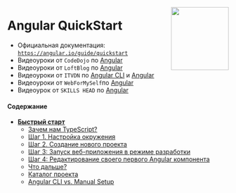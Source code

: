 [<img src="https://rawgit.com/brillout/awesome-angular-components/master/angular-logo.svg" align="right" width="131" height="143">](https://github.com/brillout/awesome-angular-components)

# Angular QuickStart

 - Официальная документация: [`https://angular.io/guide/quickstart`](https://angular.io/guide/quickstart)
 - Видеоуроки от `CodeDojo` по [Angular](https://www.youtube.com/playlist?list=PLqHlAwsJRxANhhHlAlazVrbX69UMJ9Bcu)
 - Видеоуроки от `LoftBlog` по [Angular](https://www.youtube.com/playlist?list=PLY4rE9dstrJzlDoCDCKmgD-xv8VwECOtc)
 - Видеоуроки от `ITVDN` по [Angular CLI](https://www.youtube.com/playlist?list=PLvItDmb0sZw9yk2HjJgEJfYr4VTr43W19) и [Angular](https://www.youtube.com/playlist?list=PLvItDmb0sZw9VKIWMc2Koq4EMo317tcrL)
 - Видеоуроки от `WebForMySelf`по [Angular](https://www.youtube.com/playlist?list=PLD-piGJ3Dtl2WotoOks4_bWOv5wvrtOG_)
 - Видеоурок от `SKILLS HEAD` по [Angular](https://www.youtube.com/watch?v=N2nOGXhZdM8) 

#### Содержание

- **[Быстрый старт](src/first#s1)**
    - [Зачем нам TypeScript?](src/first#s1-1)
    - [Шаг 1. Настройка окружения](src/first#s1-2)
    - [Шаг 2. Создание нового проекта](src/first#s1-3)
    - [Шаг 3: Запуск веб-приложения в режиме разработки](src/first#s1-4)
    - [Шаг 4: Редактирование своего первого Angular компонента](src/first#s1-5)
    - [Что дальше?](src/first#s1-6)
    - [Каталог проекта](src/first#s1-7)
    - [Angular CLI vs. Manual Setup](src/first#s1-8)

